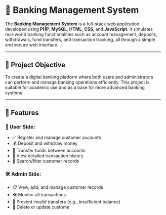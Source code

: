 # 💼 Banking Management System

The **Banking Management System** is a full-stack web application developed using **PHP**, **MySQL**, **HTML**, **CSS**, and **JavaScript**. It simulates real-world banking functionalities such as account management, deposits, withdrawals, fund transfers, and transaction tracking, all through a simple and secure web interface.

---

## 🎯 Project Objective

To create a digital banking platform where both users and administrators can perform and manage banking operations efficiently. This project is suitable for academic use and as a base for more advanced banking systems.

---

## 🚀 Features

### 👤 User Side:
- ✅ Register and manage customer accounts
- 💰 Deposit and withdraw money
- 🔁 Transfer funds between accounts
- 📜 View detailed transaction history
- 🔎 Search/filter customer records

### 🛠️ Admin Side:
- 📋 View, add, and manage customer records
- 👁️ Monitor all transactions
- 🛑 Prevent invalid transfers (e.g., insufficient balance)
- 🧹 Delete or update custome
